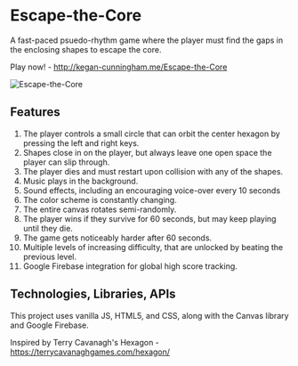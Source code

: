 # Escape-the-Core

A fast-paced psuedo-rhythm game where the player must find the gaps in the enclosing shapes to escape the core.

Play now! - http://kegan-cunningham.me/Escape-the-Core

![Escape-the-Core](assets/images/EscapeTheCore.gif)

## Features
1. The player controls a small circle that can orbit the center hexagon by pressing the left and right keys.
2. Shapes close in on the player, but always leave one open space the player can slip through.
3. The player dies and must restart upon collision with any of the shapes.
4. Music plays in the background.
5. Sound effects, including an encouraging voice-over every 10 seconds
6. The color scheme is constantly changing.
7. The entire canvas rotates semi-randomly.
8. The player wins if they survive for 60 seconds, but may keep playing until they die.
9. The game gets noticeably harder after 60 seconds.
10. Multiple levels of increasing difficulty, that are unlocked by beating the previous level.
11. Google Firebase integration for global high score tracking.

## Technologies, Libraries, APIs

This project uses vanilla JS, HTML5, and CSS, along with the Canvas library and Google Firebase.


Inspired by Terry Cavanagh's Hexagon - https://terrycavanaghgames.com/hexagon/
